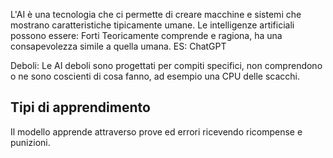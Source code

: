 L'AI è una tecnologia che ci permette di creare macchine e sistemi che mostrano caratteristiche tipicamente umane.
Le intelligenze artificiali possono essere:
Forti
Teoricamente comprende e ragiona, ha una consapevolezza simile a quella umana.
ES: ChatGPT

Deboli:
Le AI deboli sono progettati per compiti specifici, non comprendono o ne sono coscienti di cosa fanno, ad esempio una CPU delle scacchi.

Tipi di apprendimento
--
Il modello apprende attraverso prove ed errori ricevendo ricompense e punizioni. 
